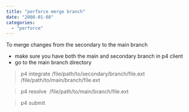 ```yaml
---
title: "perforce merge branch"
date: "2008-01-08"
categories: 
  - "perforce"
---
```


To merge changes from the secondary to the main branch

- make sure you have both the main and secondary branch in p4 client
- go to the main branch directory 

> p4 integrate /file/path/to/secondary/branch/file.ext /file/path/to/main/branch/file.ext

> p4 resolve  /file/path/to/main/branch/file.ext

> p4 submit
